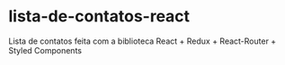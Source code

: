 # lista-de-contatos-react
Lista de contatos feita com a biblioteca React + Redux + React-Router + Styled Components
